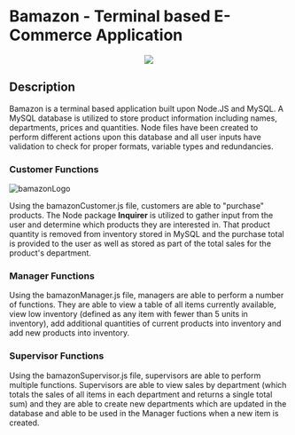 # Bamazon - Terminal based E-Commerce Application
<p align="center">
  <img src="http://i68.tinypic.com/2v8mzjk.jpg">
</p>

## Description

Bamazon is a terminal based application built upon Node.JS and MySQL.  A MySQL database is utilized to store product information including names, departments, prices and quantities.  Node files have been created to perform different actions upon this database and all user inputs have validation to check for proper formats, variable types and redundancies.

### Customer Functions

![bamazonLogo](http://i68.tinypic.com/2v8mzjk.jpg)

Using the bamazonCustomer.js file, customers are able to "purchase" products.  The Node package **Inquirer** is utilized to gather input from the user and determine which products they are interested in.  That product quantity is removed from inventory stored in MySQL and the purchase total is provided to the user as well as stored as part of the total sales for the product's department.

### Manager Functions

Using the bamazonManager.js file, managers are able to perform a number of functions.  They are able to view a table of all items currently available, view low inventory (defined as any item with fewer than 5 units in inventory), add additional quantities of current products into inventory and add new products into inventory.

### Supervisor Functions

Using the bamazonSupervisor.js file, supervisors are able to perform multiple functions.  Supervisors are able to view sales by department (which totals the sales of all items in each department and returns a single total sum) and they are able to create new departments which are updated in the database and able to be used in the Manager fuctions when a new item is created.
